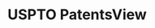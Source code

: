 ---
layout: default
citation: Attribution should be given to PatentsView for use, distribution, or derivative
  works.
code: https://github.com/CSSIP-AIR/PatentsView-Code-Snippets/
description: PatentsView includes US patent data including raw data and disambugations
  of inventors and assignees, also inventor gender.
documentation: Provided at link
record_creation_timestamp: 12/2/2020 17:20:46
shortname: patentsview
terms_of_use: Creative Commons Attribution 4.0 International License.
timeframe: 1963-1999
title: USPTO PatentsView
location: https://www.patentsview.org/download/
uuid: cf1780b1-e265-4e49-8d1d-83b9cfe0fd9a
---